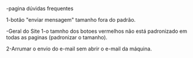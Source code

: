 -pagina dúvidas frequentes

1-botão "enviar mensagem" tamanho fora do padrão.

-Geral do Site
1-o tamnho dos botoes vermelhos não está padronizado em todas as paginas (padronizar o tamanho).

2-Arrumar o envio do e-mail sem abrir o e-mail da máquina.
